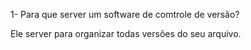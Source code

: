 1- Para que server um software de comtrole de versão?
 
 Ele server para organizar todas versões do seu arquivo.